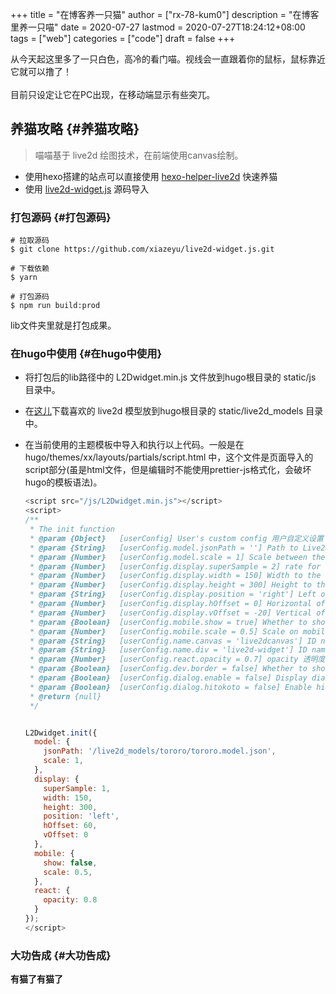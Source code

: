 +++
title = "在博客养一只猫"
author = ["rx-78-kum0"]
description = "在博客里养一只喵"
date = 2020-07-27
lastmod = 2020-07-27T18:24:12+08:00
tags = ["web"]
categories = ["code"]
draft = false
+++

<p class="verse">
从今天起这里多了一只白色，高冷的看门喵。视线会一直跟着你的鼠标，鼠标靠近它就可以撸了！<br />
<br />
目前只设定让它在PC出现，在移动端显示有些突兀。<br />
</p>


## 养猫攻略 {#养猫攻略}

> 喵喵基于 live2d 绘图技术，在前端使用canvas绘制。

-   使用hexo搭建的站点可以直接使用 [hexo-helper-live2d](https://github.com/EYHN/hexo-helper-live2d) 快速养猫
-   使用 [live2d-widget.js](https://github.com/xiazeyu/live2d-widget.js) 源码导入


### 打包源码 {#打包源码}

```shell
# 拉取源码
$ git clone https://github.com/xiazeyu/live2d-widget.js.git

# 下载依赖
$ yarn

# 打包源码
$ npm run build:prod
```

lib文件夹里就是打包成果。


### 在hugo中使用 {#在hugo中使用}

-   将打包后的lib路径中的 L2Dwidget.min.js 文件放到hugo根目录的 static/js 目录中。

-   在[这儿](https://github.com/xiazeyu/live2d-widget-models)下载喜欢的 live2d 模型放到hugo根目录的 static/live2d\_models 目录中。

-   在当前使用的主题模板中导入和执行以上代码。一般是在 hugo/themes/xx/layouts/partials/script.html 中，这个文件是页面导入的script部分(虽是html文件，但是编辑时不能使用prettier-js格式化，会破坏hugo的模板语法)。

    ```js
    <script src="/js/L2Dwidget.min.js"></script>
    <script>
    /**
    ​ * The init function
    ​ * @param {Object}   [userConfig] User's custom config 用户自定义设置
    ​ * @param {String}   [userConfig.model.jsonPath = ''] Path to Live2D model's main json eg. `https://test.com/miku.model.json` model主文件路径
    ​ * @param {Number}   [userConfig.model.scale = 1] Scale between the model and the canvas 模型与canvas的缩放
    ​ * @param {Number}   [userConfig.display.superSample = 2] rate for super sampling rate 超采样等级
    ​ * @param {Number}   [userConfig.display.width = 150] Width to the canvas which shows the model canvas的长度
    ​ * @param {Number}   [userConfig.display.height = 300] Height to the canvas which shows the model canvas的高度
    ​ * @param {String}   [userConfig.display.position = 'right'] Left of right side to show 显示位置：左或右
    ​ * @param {Number}   [userConfig.display.hOffset = 0] Horizontal offset of the canvas canvas水平偏移
    ​ * @param {Number}   [userConfig.display.vOffset = -20] Vertical offset of the canvas canvas垂直偏移
    ​ * @param {Boolean}  [userConfig.mobile.show = true] Whether to show on mobile device 是否在移动设备上显示
    ​ * @param {Number}   [userConfig.mobile.scale = 0.5] Scale on mobile device 移动设备上的缩放
    ​ * @param {String}   [userConfig.name.canvas = 'live2dcanvas'] ID name of the canvas canvas元素的ID
    ​ * @param {String}   [userConfig.name.div = 'live2d-widget'] ID name of the div div元素的ID
    ​ * @param {Number}   [userConfig.react.opacity = 0.7] opacity 透明度
    ​ * @param {Boolean}  [userConfig.dev.border = false] Whether to show border around the canvas 在canvas周围显示边界
    ​ * @param {Boolean}  [userConfig.dialog.enable = false] Display dialog 显示人物对话框
    ​ * @param {Boolean}  [userConfig.dialog.hitokoto = false] Enable hitokoto 使用一言API
    ​ * @return {null}
     */


    L2Dwidget.init({
      model: {
        jsonPath: '/live2d_models/tororo/tororo.model.json',
        scale: 1,
      },
      display: {
        superSample: 1,
        width: 150,
        height: 300,
        position: 'left',
        hOffset: 60,
        vOffset: 0
      },
      mobile: {
        show: false,
        scale: 0.5,
      },
      react: {
        opacity: 0.8
      }
    });
    </script>
    ```


### 大功告成 {#大功告成}

**有猫了有猫了**
